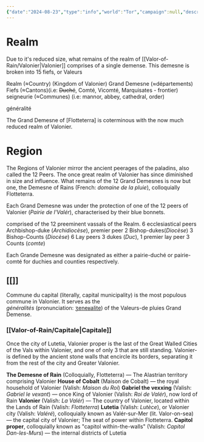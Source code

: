 ```yaml
---
{"date":"2024-08-23","type":"info","world":"Tor","campaign":null,"description":null,"icon":"FasNoteSticky","tags":["sf","info/world"],"dg-publish":true,"permalink":"/valor-of-rain/administrative-divisions-of-valonier/","dgPassFrontmatter":true,"created":"2024-08-23T15:05:28.587+09:30","updated":"2025-07-26T00:53:43.713+09:30"}
---
```


# 
 
# Realm
Due to it's reduced size, what remains of the realm of [[Valor-of-Rain/Valonier\|Valonier]] comprises of a single demense.  This demesne is broken into 15 fiefs, or Valeurs

Realm (≈Country) (Kingdom of Valonier)
Grand Demesne (≈départements)
Fiefs (≈Cantons)(i.e: ~~Duché~~, Comté, Vicomté, Marquisates - frontier)
seigneurie (≈Communes) (i.e: mannor, abbey, cathedral, order)

généralité

The Grand Demesne of \[Flotteterra] is coterminous with the now much reduced realm of Valonier.

# Region
The Regions of Valonier mirror the ancient peerages of the paladins, also called the 12 Peers.  The once great realm of Valonier has since diminished in size and influence.  What remains of the 12 Grand Demesnes is now but one, the Demesne of Rains (French: *domaine de la pluie*), colloquially Flotteterra.

Each Grand Demesne was under the protection of one of the 12 peers of Valonier (_Pairie de l'Valér_), characterised by their blue bonnets.

comprised of the 12 preeminent vassals of the Realm.
	6 ecclesiastical peers
		Archbishop-duke (_Archidiocèse_), premier peer
		2 Bishop-dukes(_Diocèse_)
		3 Bishop-Counts (_Diocèse_)
	6 Lay peers
		3 dukes (_Duc_), 1 premier lay peer
		3 Counts (_comte_)

Each Grande Demesne was designated as either a pairie-duché or pairie-comté for duchies and counties respectively.

## [[]]
Commune du capital (literally, capital municipality) is the most populous commune in Valonier.  It serves as the *généralités* (pronunciation: [ʒeneʁalite](https://en.wikipedia.org/wiki/Help:IPA/French)) of the Valeurs-de pluies Grand Demense.
### [[Valor-of-Rain/Capitale\|Capitale]]
Once the city of Lutetia, Valonier proper is the last of the Great Walled Cities of the Vals within Valonier, and one of only 3 that are still standing.  Valonier- is defined by the ancient stone walls that encircle its borders, separating it from the rest of the city and Greater Valonier.




**The Demesne of Rain** (Colloquially, Flotteterra) — The Alastrian territory comprising Valonier
**House of Cobalt** (Maison de Cobalt) — the royal household of Valonier (Valish: *Maison du Roi*)
**Gabriel the vexxing** (Valish: *Gabriel le vexant*) — once King of Valonier (Valish: *Roi de Valér*), now lord of Rain
**Valonier** (Valish: *La Valér*)  — The country of Valonier, located within the Lands of Rain (Valish: *Flotteterra*)
**Lutetia** (Valish: *_Lutèce_*), or Valonier city (Valish: *Valéré*), colloquially known as Valér-sur-Mer (lit. Valor-on-sea) — the capital city of Valonier; The seat of power within Flotteterra.
**Capitol proper**, colloquially known as "capitol within-the-walls" (Valish: *Capitol Dan-les-Murs*) — the internal districts of Lutetia